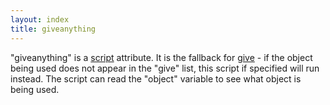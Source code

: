```yaml
---
layout: index
title: giveanything
---
```


"giveanything" is a [script](../types/script.html) attribute. It is the fallback for [give](give.html) - if the object being used does not appear in the "give" list, this script if specified will run instead. The script can read the "object" variable to see what object is being used.
